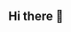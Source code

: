 ## Hi there 👋

<!--
**BugaXD/BugaXD** is a ✨ _special_ ✨ repository because its `README.md` (this file) appears on your GitHub profile.

Here are some ideas to get you started:

- 🔭 Ready to learn new things
-->
